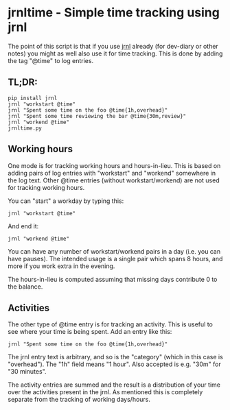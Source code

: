 # jrnltime - Simple time tracking using jrnl

The point of this script is that if you use [jrnl] already (for dev-diary or other notes)
you might as well also use it for time tracking. This is done by adding the tag "@time"
to log entries.

[jrnl]: http://maebert.github.io/jrnl

## TL;DR:

    pip install jrnl
    jrnl "workstart @time"
    jrnl "Spent some time on the foo @time{1h,overhead}"
    jrnl "Spent some time reviewing the bar @time{30m,review}"
    jrnl "workend @time"
    jrnltime.py

## Working hours

One mode is for tracking working hours and hours-in-lieu. This is based on adding pairs
of log entries with "workstart" and "workend" somewhere in the log text. Other @time
entries (without workstart/workend) are not used for tracking working hours.

You can "start" a workday by typing this:

    jrnl "workstart @time"

And end it:

    jrnl "workend @time"

You can have any number of workstart/workend pairs in a day (i.e. you can have pauses).
The intended usage is a single pair which spans 8 hours, and more if you work extra in
the evening.

The hours-in-lieu is computed assuming that missing days contribute 0 to the balance.

## Activities

The other type of @time entry is for tracking an activity. This is useful to see where
your time is being spent. Add an entry like this:

    jrnl "Spent some time on the foo @time{1h,overhead}"

The jrnl entry text is arbitrary, and so is the "category" (which in this case is
"overhead"). The "1h" field means "1 hour". Also accepted is e.g. "30m" for "30 minutes".

The activity entries are summed and the result is a distribution of your time over the
activities present in the jrnl. As mentioned this is completely separate from the tracking
of working days/hours.
